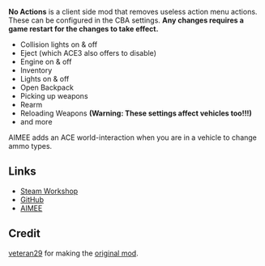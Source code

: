**No Actions** is a client side mod that removes useless action menu actions. These can be configured in the CBA settings. **Any changes requires a game restart for the changes to take effect.**

* Collision lights on & off
* Eject (which ACE3 also offers to disable)
* Engine on & off
* Inventory
* Lights on & off
* Open Backpack
* Picking up weapons
* Rearm
* Reloading Weapons **(Warning: These settings affect vehicles too!!!)**
* and more

AIMEE adds an ACE world-interaction when you are in a vehicle to change ammo types.

<h2>Links</h2>

* [Steam Workshop](https://steamcommunity.com/sharedfiles/filedetails/?id=1682845363)
* [GitHub](https://github.com/johnb432/No-Actions)
* [AIMEE](https://steamcommunity.com/sharedfiles/filedetails/?id=2132195038)

<h2>Credit</h2>

[veteran29](https://gitlab.com/armaforces/armaforces_no_actions/-/tree/master) for making the [original mod](https://steamcommunity.com/sharedfiles/filedetails/?id=1682845363).
